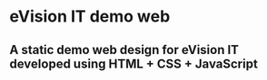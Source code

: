 # eVision IT demo web

## A static demo web design for eVision IT developed using HTML + CSS + JavaScript

